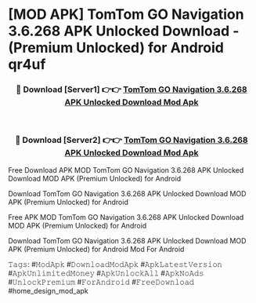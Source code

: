 # [MOD APK] TomTom GO Navigation 3.6.268 APK Unlocked Download - (Premium Unlocked) for Android qr4uf



<div align="center">
<h3>🔴 Download [Server1] 👉👉 <a href="https://momento.my/?title=TomTom_GO_Navigation_3.6.268_APK_Unlocked_Download">TomTom GO Navigation 3.6.268 APK Unlocked Download Mod Apk</a></h3><br>

<h3>🔴 Download [Server2] 👉👉 <a href="https://momento.my/?title=TomTom_GO_Navigation_3.6.268_APK_Unlocked_Download">TomTom GO Navigation 3.6.268 APK Unlocked Download Mod Apk</a></h3>
</div>



Free Download APK MOD TomTom GO Navigation 3.6.268 APK Unlocked Download MOD APK (Premium Unlocked) for Android

Download TomTom GO Navigation 3.6.268 APK Unlocked Download MOD APK (Premium Unlocked) for Android

Free APK MOD TomTom GO Navigation 3.6.268 APK Unlocked Download MOD APK (Premium Unlocked) for Android

Download TomTom GO Navigation 3.6.268 APK Unlocked Download MOD APK (Premium Unlocked) for Android Mod For Android

𝚃𝚊𝚐𝚜: #𝙼𝚘𝚍𝙰𝚙𝚔 #𝙳𝚘𝚠𝚗𝚕𝚘𝚊𝚍𝙼𝚘𝚍𝙰𝚙𝚔 #𝙰𝚙𝚔𝙻𝚊𝚝𝚎𝚜𝚝𝚅𝚎𝚛𝚜𝚒𝚘𝚗 #𝙰𝚙𝚔𝚄𝚗𝚕𝚒𝚖𝚒𝚝𝚎𝚍𝙼𝚘𝚗𝚎𝚢 #𝙰𝚙𝚔𝚄𝚗𝚕𝚘𝚌𝚔𝙰𝚕𝚕 #𝙰𝚙𝚔𝙽𝚘𝙰𝚍𝚜 #𝚄𝚗𝚕𝚘𝚌𝚔𝙿𝚛𝚎𝚖𝚒𝚞𝚖 #𝙵𝚘𝚛𝙰𝚗𝚍𝚛𝚘𝚒𝚍 #𝙵𝚛𝚎𝚎𝙳𝚘𝚠𝚗𝚕𝚘𝚊𝚍 #home_design_mod_apk
